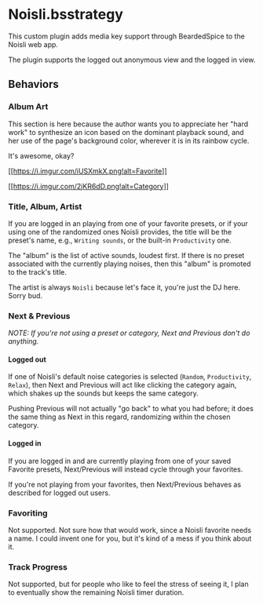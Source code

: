 # Noisli.bsstrategy

This custom plugin adds media key support through BeardedSpice to the Noisli web app.

The plugin supports the logged out anonymous view and the logged in view.

## Behaviors

### Album Art
This section is here because the author wants you to appreciate her "hard work" to synthesize an icon based on the dominant playback sound, and her use of the page's background color, wherever it is in its rainbow cycle.

It's awesome, okay?

[[https://i.imgur.com/iUSXmkX.png!alt=Favorite]]

[[https://i.imgur.com/2jKR6dD.png!alt=Category]]

### Title, Album, Artist
If you are logged in an playing from one of your favorite presets, or if your using one of the randomized ones Noisli provides, the title will be the preset's name, e.g., ``Writing sounds``, or the built-in ``Productivity`` one.

The "album" is the list of active sounds, loudest first.  If there is no preset associated with the currently playing noises, then this "album" is promoted to the track's title.

The artist is always ``Noisli`` because let's face it, you're just the DJ here.  Sorry bud.

### Next & Previous
_NOTE: If you're not using a preset or category, Next and Previous don't do anything._

#### Logged out
If one of Noisli's default noise categories is selected (``Random``, ``Productivity``, ``Relax``), then Next and Previous will act like clicking the category again, which shakes up the sounds but keeps the same category.

Pushing Previous will not actually "go back" to what you had before; it does the same thing as Next in this regard, randomizing within the chosen category.

#### Logged in
If you are logged in and are currently playing from one of your saved Favorite presets, Next/Previous will instead cycle through your favorites.

If you're not playing from your favorites, then Next/Previous behaves as described for logged out users.

### Favoriting
Not supported.  Not sure how that would work, since a Noisli favorite needs a name.  I could invent one for you, but it's kind of a mess if you think about it.

### Track Progress
Not supported, but for people who like to feel the stress of seeing it, I plan to eventually show the remaining Noisli timer duration.
